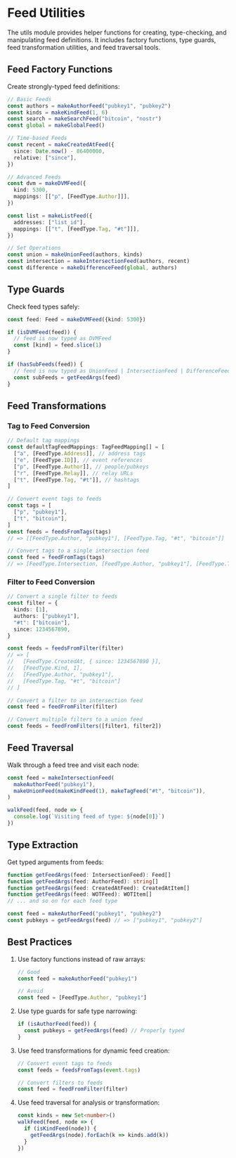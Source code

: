 # Feed Utilities

The utils module provides helper functions for creating, type-checking, and manipulating feed definitions. It includes factory functions, type guards, feed transformation utilities, and feed traversal tools.

## Feed Factory Functions

Create strongly-typed feed definitions:

```typescript
// Basic Feeds
const authors = makeAuthorFeed("pubkey1", "pubkey2")
const kinds = makeKindFeed(1, 6)
const search = makeSearchFeed("bitcoin", "nostr")
const global = makeGlobalFeed()

// Time-based Feeds
const recent = makeCreatedAtFeed({
  since: Date.now() - 86400000,
  relative: ["since"],
})

// Advanced Feeds
const dvm = makeDVMFeed({
  kind: 5300,
  mappings: [["p", [FeedType.Author]]],
})

const list = makeListFeed({
  addresses: ["list_id"],
  mappings: [["t", [FeedType.Tag, "#t"]]],
})

// Set Operations
const union = makeUnionFeed(authors, kinds)
const intersection = makeIntersectionFeed(authors, recent)
const difference = makeDifferenceFeed(global, authors)
```

## Type Guards

Check feed types safely:

```typescript
const feed: Feed = makeDVMFeed({kind: 5300})

if (isDVMFeed(feed)) {
  // feed is now typed as DVMFeed
  const [kind] = feed.slice(1)
}

if (hasSubFeeds(feed)) {
  // feed is now typed as UnionFeed | IntersectionFeed | DifferenceFeed
  const subFeeds = getFeedArgs(feed)
}
```

## Feed Transformations

### Tag to Feed Conversion

```typescript
// Default tag mappings
const defaultTagFeedMappings: TagFeedMapping[] = [
  ["a", [FeedType.Address]], // address tags
  ["e", [FeedType.ID]], // event references
  ["p", [FeedType.Author]], // people/pubkeys
  ["r", [FeedType.Relay]], // relay URLs
  ["t", [FeedType.Tag, "#t"]], // hashtags
]

// Convert event tags to feeds
const tags = [
  ["p", "pubkey1"],
  ["t", "bitcoin"],
]
const feeds = feedsFromTags(tags)
// => [[FeedType.Author, "pubkey1"], [FeedType.Tag, "#t", "bitcoin"]]

// Convert tags to a single intersection feed
const feed = feedFromTags(tags)
// => [FeedType.Intersection, [FeedType.Author, "pubkey1"], [FeedType.Tag, "#t", "bitcoin"]]
```

### Filter to Feed Conversion

```typescript
// Convert a single filter to feeds
const filter = {
  kinds: [1],
  authors: ["pubkey1"],
  "#t": ["bitcoin"],
  since: 1234567890,
}

const feeds = feedsFromFilter(filter)
// => [
//   [FeedType.CreatedAt, { since: 1234567890 }],
//   [FeedType.Kind, 1],
//   [FeedType.Author, "pubkey1"],
//   [FeedType.Tag, "#t", "bitcoin"]
// ]

// Convert a filter to an intersection feed
const feed = feedFromFilter(filter)

// Convert multiple filters to a union feed
const feeds = feedFromFilters([filter1, filter2])
```

## Feed Traversal

Walk through a feed tree and visit each node:

```typescript
const feed = makeIntersectionFeed(
  makeAuthorFeed("pubkey1"),
  makeUnionFeed(makeKindFeed(1), makeTagFeed("#t", "bitcoin")),
)

walkFeed(feed, node => {
  console.log(`Visiting feed of type: ${node[0]}`)
})
```

## Type Extraction

Get typed arguments from feeds:

```typescript
function getFeedArgs(feed: IntersectionFeed): Feed[]
function getFeedArgs(feed: AuthorFeed): string[]
function getFeedArgs(feed: CreatedAtFeed): CreatedAtItem[]
function getFeedArgs(feed: WOTFeed): WOTItem[]
// ... and so on for each feed type

const feed = makeAuthorFeed("pubkey1", "pubkey2")
const pubkeys = getFeedArgs(feed) // => ["pubkey1", "pubkey2"]
```

## Best Practices

1. Use factory functions instead of raw arrays:

   ```typescript
   // Good
   const feed = makeAuthorFeed("pubkey1")

   // Avoid
   const feed = [FeedType.Author, "pubkey1"]
   ```

2. Use type guards for safe type narrowing:

   ```typescript
   if (isAuthorFeed(feed)) {
     const pubkeys = getFeedArgs(feed) // Properly typed
   }
   ```

3. Use feed transformations for dynamic feed creation:

   ```typescript
   // Convert event tags to feeds
   const feeds = feedsFromTags(event.tags)

   // Convert filters to feeds
   const feed = feedFromFilter(filter)
   ```

4. Use feed traversal for analysis or transformation:
   ```typescript
   const kinds = new Set<number>()
   walkFeed(feed, node => {
     if (isKindFeed(node)) {
       getFeedArgs(node).forEach(k => kinds.add(k))
     }
   })
   ```
